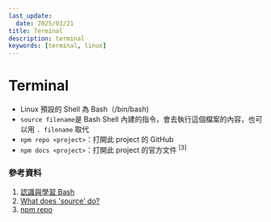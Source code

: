 ```yaml
---
last_update:
  date: 2025/03/21
title: Terminal
description: terminal
keywords: [terminal, linux]
---
```


# Terminal

- Linux 預設的 Shell 為 Bash（/bin/bash)
- `source filename`是 Bash Shell 內建的指令，會去執行這個檔案的內容，也可以用 `. filename` 取代
- `npm repo <project>`：打開此 project 的 GitHub
- `npm docs <project>`：打開此 project 的官方文件 <sup>[3]</sup>

### 參考資料

1. [認識與學習 Bash](https://linux.vbird.org/linux_basic/centos7/0320bash.php)
2. [What does 'source' do?](https://superuser.com/questions/46139/what-does-source-do)
3. [npm repo](https://www.threads.net/@this.web/post/DG22DhItPTf)
